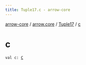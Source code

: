 ```yaml
---
title: Tuple17.c - arrow-core
---
```


[arrow-core](../../index.html) / [arrow.core](../index.html) / [Tuple17](index.html) / [c](./c.html)

# c

`val c: `[`C`](index.html#C)